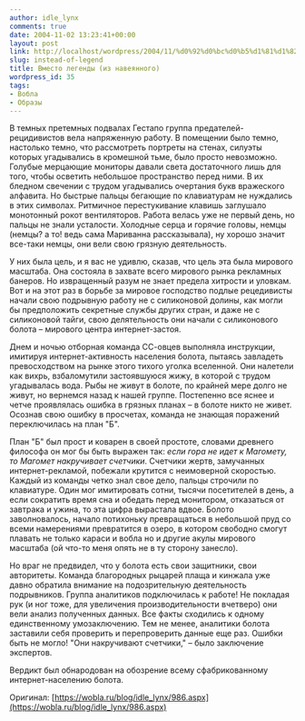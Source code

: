 ```yaml
---
author: idle_lynx
comments: true
date: 2004-11-02 13:23:41+00:00
layout: post
link: http://localhost/wordpress/2004/11/%d0%92%d0%bc%d0%b5%d1%81%d1%82%d0%be-%d0%bb%d0%b5%d0%b3%d0%b5%d0%bd%d0%b4%d1%8b-%d0%b8%d0%b7-%d0%bd%d0%b0%d0%b2%d0%b5%d1%8f%d0%bd%d0%bd%d0%be%d0%b3%d0%be/
slug: instead-of-legend
title: Вместо легенды (из навеянного)
wordpress_id: 35
tags:
- Вобла
- Образы
---
```


В темных претемных подвалах Геcтапo группа предателей-рецидивистов вела напряженную работу. В помещении было темно, настолько темно, что рассмотреть портреты на стенах, силуэты которых угадывались в кромешной тьме, было просто невозможно. Голубые мерцающие мониторы давали света достаточного лишь для того, чтобы осветить небольшое пространство перед ними. В их бледном свечении с трудом угадывались очертания букв вражеского алфавита. Но быстрые пальцы бегающие по клавиатурам не нуждались в этих символах. Ритмичное перестукивание клавишь заглушало монотонный рокот вентиляторов. Работа велась уже не первый день, но пальцы не знали усталости. Холодные серца и горячие головы, немцы (немцы? а то! ведь сама Мариванна рассказывала), ну хорошо значит все-таки немцы, они вели свою грязную деятельность.

У них была цель, и я вас не удивлю, сказав, что цель эта была мирового масштаба. Она состояла в захвате всего мирового рынка рекламных банеров. Но извращенный разум не знает предела хитрости и уловкам. Вот и на этот раз в борьбе за мировое господство подлые рецедивисты начали свою подрывную работу не с силиконовой долины, как могли бы предположить секретные службы других стран, и даже не с силиконовой тайги, свою делятельность они начали с силиконового болота – мирового центра интернет-застоя.

Днем и ночью отборная команда СС-овцев выполняла инструкции, имитируя интернет-активность населения болота, пытаясь завладеть превосходством на рынке этого тихого уголка вселенной. Они налетели как вихрь, взбаломутили застоявшуюся жижу, в которой с трудом угадывалась вода. Рыбы не живут в болоте, по крайней мере долго не живут, но вернемся назад к нашей группе. Постепенно все яснее и четче проявлялась ошибка в грязных планах – в болоте никто не живет. Осознав свою ошибку в просчетах, команда не знающая поражений переключилась на план "Б".

План "Б" был прост и коварен в своей простоте, словами древнего философа он мог бы быть выражен так: _если гора не идет к Магомету, то Магомет накручивает счетчики_. Счетчики жертв, замучанных интернет-рекламой, побежали крутится с неимоверной скоростью. Каждый из команды четко знал свое дело, пальцы строчили по клавиатуре. Один мог имитировать сотни, тысячи посетителей в день, а если сократить время сна и обедать перед монитором, отказаться от завтрака и ужина, то эта цифра вырастала вдвое. Болото заволновалось, начало потихоньку превращаться в небольшой пруд со всеми намерениями превратится в озеро, в котором свободно смогут плавать не только караси и вобла но и другие акулы мирового масштаба (ой что-то меня опять не в ту сторону занесло).

Но враг не предвидел, что у болота есть свои защитники, свои авторитеты. Команда благородных рыцарей плаща и кинжала уже давно обратила внимание на подозрительную деятельность подрывников. Группа аналитиков подключилась к работе! Не покладая рук (и ног тоже, для увеличения производительности вчетверо) они вели анализ полученных данных. Все факты сходились к одному единственному умозаключению. Тем не менее, аналитики болота заставили себя проверить и перепроверить данные еще раз. Ошибки быть не могло! "Они накручивают счетчики," – было заключение экспертов.

Вердикт был обнародован на обозрение всему сфабрикованному интернет-населению болота.

Оригинал: [https://wobla.ru/blog/idle_lynx/986.aspx](https://wobla.ru/blog/idle_lynx/986.aspx)
